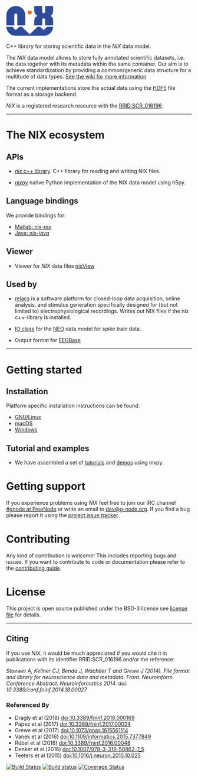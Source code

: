 ![Nix_logo](./nix_logo.png "NIX")

C++ library for storing scientific data in the *NIX* data model.

<!-- The *NIX* project started as an initiative within the -->
<!-- Electrophysiology Task Force a part of the -->
<!-- [INCF](http://www.incf.org/) Data sharing Program.   -->

The *NIX* data model allows to store fully annotated scientific
datasets, i.e. the data together with its metadata within the same
container. Our aim is to achieve standardization by providing a
common/generic data structure for a multitude of data
types.
[See the wiki for more information](https://github.com/G-Node/nix/wiki)

<!-- NIX originates from neurosciences but the generic nature of the
underlying data model makes it applicable to a much wider range. In
fact we would be happy to know of datasets that cannot be represented
in NIX. -->

The current implementations store the actual data using
the [HDF5](http://www.hdfgroup.org/) file format as a storage backend.

*NIX* is a registered research resource with the [RRID:SCR_016196](https://scicrunch.org/resources/Any/record/nlx_144509-1/SCR_016196/resolver?q=SCR_016196&l=SCR_016196).

* * *

# The NIX ecosystem

## APIs

- [*nix* c++ library](https://github.com/g-node/nix "C++ api for nix files"). C++ library for reading and writing NIX files.

- [*nixpy*](https://github.com/g-node/nixpy "Python library either as bindings or using h5py") native
  Python implementation of the NIX data model using h5py.

## Language bindings

We provide bindings for:

- [Matlab: *nix-mx*](https://github.com/g-node/nix-mx "Matlab language bindings, requires the C++ library")
- [Java: *nix-java*](https://github.com/g-node/nix-java "Java language bindings, requires the C++ library")

## Viewer

- Viewer for *NIX* data files [nixView](https://github.com/bendalab/nixview "NixView - viewer for nix files")


## Used by
- [relacs](http://relacs.sourceforge.net "Relacs - enjoy your recordings") is
  a software platform for closed-loop data acquisition, online
  analysis, and stimulus generation specifically designed for (but not
  limited to) electrophysiological recordings. Writes out NIX files if
  the nix c++-library is installed.

- [IO class](https://github.com/python-neo-nixio) for the [NEO](http://neuralensemble.org/neo/) data model for spike train data.

- Output format for [EEGBase](http://eegdatabase.kiv.zcu.cz)

* * *

# Getting started

## Installation

Platform specific installation instructions can be found:

- [GNU/Linux](./install_linux.md)
- [macOS](./install_mac.md)
- [Windows](./install_win.md)

<!-- ## NIX API Documentation -->

<!-- The API documentation for the C++ library can be found [here](http://g-node.github.io/nix/) -->

## Tutorial and examples

- We have assembled a set
 of
 [tutorials](http://g-node.github.io/nixpy/tutorial.html "Python Tutorial") and
 [demos](https://github.com/g-node/nix-demo "Jupiter notebooks demonstrating nix for various use-cases") using
 nixpy.

# Getting support

If you experience problems using *NIX* feel free to join our IRC channel
[#gnode at FreeNode](irc://irc.freenode.net/gnode) or write an email to <dev@g-node.org>. If you find a
bug please report it using
the [project issue tracker](https://github.com/G-Node/nix/issues "NIX issue tracker").


# Contributing

Any kind of contribution is welcome! This includes reporting bugs and
issues. If you want to contribute to code or documentation please
refer to
the
[contributing guide](https://github.com/G-Node/nix/blob/master/CONTRIBUTING.md "Contributing guide").


# License

This project is open source published under the BSD-3 license see [license file](https://github.com/G-Node/nix/blob/master/LICENSE) for details.

* * *

## Citing

If you use *NIX*, it would be much appreciated if you would cite it in publications with its identifier RRID:SCR_016196 and/or the reference:

*Stoewer A, Kellner CJ, Benda J, Wachtler T and Grewe J (2014). File format and library for neuroscience data and metadata. Front. Neuroinform. Conference Abstract: Neuroinformatics 2014. doi: 10.3389/conf.fninf.2014.18.00027*


### Referenced By

* Dragly et al (2018) [doi:10.3389/fninf.2018.000169](https://doi.org/10.3389/fninf.2018.000169)
* Papez et al (2017) [doi:10.3389/fninf.2017.00024](https://doi.org/10.3389/fninf.2017.00024)
* Grewe et al (2017) [doi:10.1073/pnas.1615561114](https://doi.org/10.1073/pnas.1615561114)
* Vanek et al (2016) [doi:10.1109/informatics.2015.7377849](https://doi.org/10.1109/informatics.2015.7377849)
* Rübel et al (2016) [doi:10.3389/fninf.2016.00048](https://doi.org/10.3389/fninf.2016.00048)
* Denker et al (2016) [doi:10.1007/978-3-319-50862-7_5](https://doi.org/doi:10.1007/978-3-319-50862-7_5)
* Teeters et al (2015) [doi:10.1016/j.neuron.2015.10.025](https://doi.org/doi:10.1016/j.neuron.2015.10.025)


[![Build Status](https://travis-ci.org/G-Node/nix.svg?branch=master)](https://travis-ci.org/G-Node/nix)
[![Build status](https://ci.appveyor.com/api/projects/status/cdupf2np8ffg5hjt/branch/master?svg=true)](https://ci.appveyor.com/project/stoewer/nix/branch/master)
[![Coverage Status](https://coveralls.io/repos/G-Node/nix/badge.svg?branch=master)](https://coveralls.io/r/G-Node/nix?branch=master)
